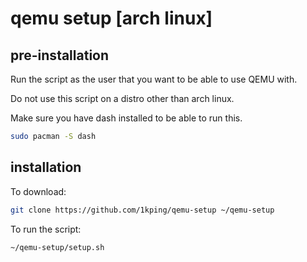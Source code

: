 # qemu setup [arch linux]
## pre-installation
Run the script as the user that you want to be able to use QEMU with.

Do not use this script on a distro other than arch linux.

Make sure you have dash installed to be able to run this.
```sh
sudo pacman -S dash
```
## installation
To download:
```sh
git clone https://github.com/1kping/qemu-setup ~/qemu-setup
```
To run the script:
```sh
~/qemu-setup/setup.sh
```

